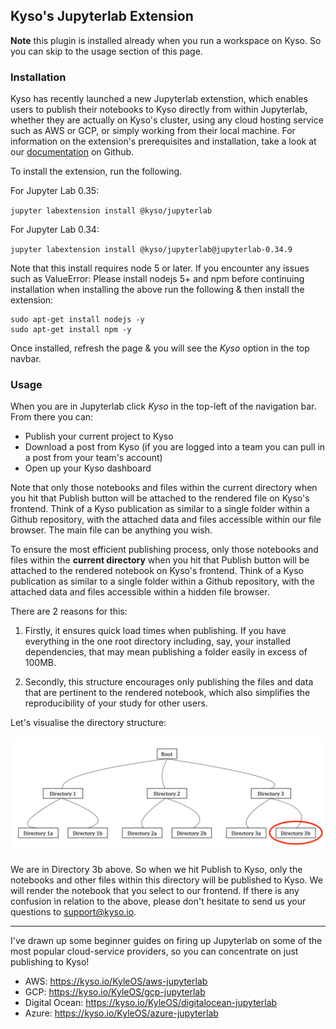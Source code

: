 ## Kyso's Jupyterlab Extension

__Note__ this plugin is installed already when you run a workspace on Kyso. So you can skip to the usage section of this page.

### Installation

Kyso has recently launched a new Jupyterlab extenstion, which enables users to publish their notebooks to Kyso directly from within Jupyterlab, whether they are actually on Kyso's cluster, using any cloud hosting service such as AWS or GCP, or simply working from their local machine. For information on the extension's prerequisites and installation, take a look at our [documentation](https://github.com/kyso-io/jupyterlab-extension) on Github.

To install the extension, run the following.

For Jupyter Lab 0.35:

`jupyter labextension install @kyso/jupyterlab
`

For Jupyter Lab 0.34:

`
jupyter labextension install @kyso/jupyterlab@jupyterlab-0.34.9
`

Note that this install requires node 5 or later. If you encounter any issues such as ValueError: Please install nodejs 5+ and npm before continuing installation when installing the above run the following & then install the extension:

```
sudo apt-get install nodejs -y
sudo apt-get install npm -y
```

Once installed, refresh the page & you will see the *Kyso* option in the top navbar.

### Usage

When you are in Jupyterlab click *Kyso* in the top-left of the navigation bar. From there you can:

 - Publish your current project to Kyso
 - Download a post from Kyso (if you are logged into a team you can pull in a post from your team's account)
 - Open up your Kyso dashboard

Note that only those notebooks and files within the current directory when you hit that Publish button will be attached to the rendered file on Kyso's frontend. Think of a Kyso publication as similar to a single folder within a Github repository, with the attached data and files accessible within our file browser. The main file can be anything you wish.

To ensure the most efficient publishing process, only those notebooks and files within the **current directory** when you hit that Publish button will be attached to the rendered notebook on Kyso's frontend. Think of a Kyso publication as similar to a single folder within a Github repository, with the attached data and files accessible within a hidden file browser.

There are 2 reasons for this:

1. Firstly, it ensures quick load times when publishing. If you have everything in the one root directory including, say, your installed dependencies, that may mean publishing a folder easily in excess of 100MB.

2. Secondly, this structure encourages only publishing the files and data that are pertinent to the rendered notebook, which also simplifies the reproducibility of your study for other users.

Let's visualise the directory structure:

![Extension Structure](kyso-publish-tree.png)

We are in Directory 3b above. So when we hit Publish to Kyso, only the notebooks and other files within this directory will be published to Kyso. We will render the notebook that you select to our frontend. If there is any confusion in relation to the above, please don't hesitate to send us your questions to support@kyso.io.

***

I've drawn up some beginner guides on firing up Jupyterlab on some of the most popular cloud-service providers, so you can concentrate on just publishing to Kyso!

* AWS: https://kyso.io/KyleOS/aws-jupyterlab
* GCP: https://kyso.io/KyleOS/gcp-jupyterlab
* Digital Ocean: https://kyso.io/KyleOS/digitalocean-jupyterlab
* Azure: https://kyso.io/KyleOS/azure-jupyterlab